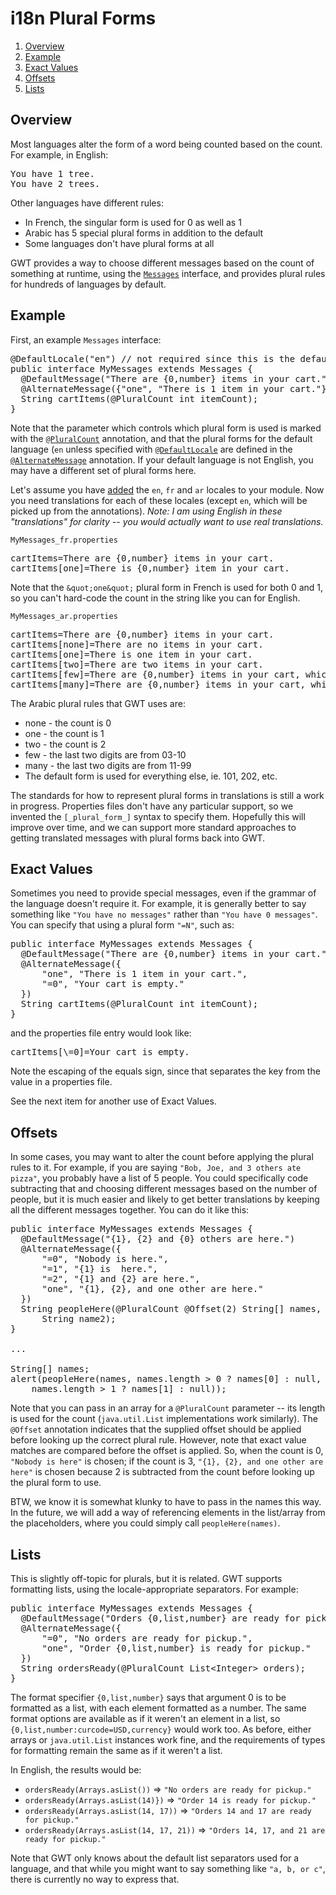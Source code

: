 i18n Plural Forms
===

1.  [Overview](#PluralOverview)
2.  [Example](#PluralExample)
3.  [Exact Values](#ExactValues)
4.  [Offsets](#Offsets)
5.  [Lists](#Lists)

## Overview<a id="PluralOverview"></a>

Most languages alter the form of a word being counted based on the count.
For example, in English:

<pre class="prettyprint">
You have 1 tree.
You have 2 trees.
</pre>

Other languages have different rules:

*   In French, the singular form is used for 0 as well as 1
*   Arabic has 5 special plural forms in addition to the default
*   Some languages don't have plural forms at all

GWT provides a way to choose different messages based on the count of
something at runtime, using the [`Messages`](DevGuideI18nMessages.html) interface, and
 provides plural rules for hundreds of languages by default.

## Example<a id="PluralExample"></a>

First, an example `Messages` interface:

<pre class="prettyprint">
@DefaultLocale("en") // not required since this is the default
public interface MyMessages extends Messages {
  @DefaultMessage("There are {0,number} items in your cart.")
  @AlternateMessage({"one", "There is 1 item in your cart."})
  String cartItems(@PluralCount int itemCount);
}
</pre>

Note that the parameter which controls which plural form is used is marked
with the [`@PluralCount`](/javadoc/latest/com/google/gwt/i18n/client/Messages.PluralCount.html)
annotation, and that the plural forms for the default language (`en`
unless specified with [`@DefaultLocale`](/javadoc/latest/com/google/gwt/i18n/client/LocalizableResource.DefaultLocale.html)
are defined in the [`@AlternateMessage`](/javadoc/latest/com/google/gwt/i18n/client/Messages.AlternateMessage.html)
annotation.  If your default language is not English, you may have a different
set of plural forms here.

Let's assume you have [added](DevGuideI18nLocale.html#LocaleModule) the `en`,
`fr` and `ar` locales to your module.  Now you need translations
for each of these locales (except `en`, which will be picked up from the
annotations).  _Note: I am using English in these "translations" for
 clarity -- you would actually want to use real translations._

`MyMessages_fr.properties`

<pre class="prettyprint">
cartItems=There are {0,number} items in your cart.
cartItems[one]=There is {0,number} item in your cart.
</pre>

Note that the `&quot;one&quot;` plural form in French is used for
both 0 and 1, so you can't hard-code the count in the string like you can
for English.

`MyMessages_ar.properties`

<pre class="prettyprint">
cartItems=There are {0,number} items in your cart.
cartItems[none]=There are no items in your cart.
cartItems[one]=There is one item in your cart.
cartItems[two]=There are two items in your cart.
cartItems[few]=There are {0,number} items in your cart, which are few.
cartItems[many]=There are {0,number} items in your cart, which are many.
</pre>

The Arabic plural rules that GWT uses are:

*   none - the count is 0
*   one - the count is 1
*   two - the count is 2
*   few - the last two digits are from 03-10
*   many - the last two digits are from 11-99
*   The default form is used for everything else, ie. 101, 202, etc.

The standards for how to represent plural forms in translations is still
a work in progress.  Properties files don't have any particular support, so
we invented the `[_plural_form_]` syntax to specify them.
Hopefully this will improve over time, and we can support more standard
approaches to getting translated messages with plural forms back into GWT.

## Exact Values<a id="ExactValues"></a>

Sometimes you need to provide special messages, even if the grammar of the
language doesn't require it.  For example, it is generally better to say
something like `"You have no messages"` rather than `"You have 0
messages"`.  You can specify that using a plural form `"=N"`, such
as:

<pre class="prettyprint">
public interface MyMessages extends Messages {
  @DefaultMessage("There are {0,number} items in your cart.")
  @AlternateMessage({
      "one", "There is 1 item in your cart.",
      "=0", "Your cart is empty."
  })
  String cartItems(@PluralCount int itemCount);
}
</pre>

and the properties file entry would look like:

<pre class="prettyprint">
cartItems[\=0]=Your cart is empty.
</pre>

Note the escaping of the equals sign, since that separates the key from the
value in a properties file.

See the next item for another use of Exact Values.

## Offsets<a id="Offsets"><a>

In some cases, you may want to alter the count before applying the plural
rules to it.  For example, if you are saying `"Bob, Joe, and 3 others ate
pizza"`, you probably have a list of 5 people.  You could specifically
code subtracting that and choosing different messages based on the number of
people, but it is much easier and likely to get better translations by keeping
all the different messages together.  You can do it like this:

<pre class="prettyprint">
public interface MyMessages extends Messages {
  @DefaultMessage("{1}, {2} and {0} others are here.")
  @AlternateMessage({
      "=0", "Nobody is here.",
      "=1", "{1} is  here.",
      "=2", "{1} and {2} are here.",
      "one", "{1}, {2}, and one other are here."
  })
  String peopleHere(@PluralCount @Offset(2) String[] names, String name1,
      String name2);
}

...

String[] names;
alert(peopleHere(names, names.length &gt; 0 ? names[0] : null,
    names.length &gt; 1 ? names[1] : null));
</pre>

Note that you can pass in an array for a `@PluralCount` parameter --
its length is used for the count (`java.util.List` implementations work
similarly).  The `@Offset` annotation indicates that the supplied offset
should be applied before looking up the correct plural rule.  However, note
that exact value matches are compared before the offset is applied.  So, when
the count is 0, `"Nobody is here"` is chosen; if the count is 3,
`"{1}, {2}, and one other are here"` is chosen because 2 is subtracted
from the count before looking up the plural form to use.

BTW, we know it is somewhat klunky to have to pass in the names this way.
In the future, we will add a way of referencing elements in the list/array
from the placeholders, where you could simply call `peopleHere(names)`.

## Lists<a id="Lists"></a>

This is slightly off-topic for plurals, but it is related.  GWT supports
formatting lists, using the locale-appropriate separators.  For example:

<pre class="prettyprint">
public interface MyMessages extends Messages {
  @DefaultMessage("Orders {0,list,number} are ready for pickup.")
  @AlternateMessage({
      "=0", "No orders are ready for pickup.",
      "one", "Order {0,list,number} is ready for pickup."
  })
  String ordersReady(@PluralCount List&lt;Integer&gt; orders);
}
</pre>

The format specifier `{0,list,number}` says that argument 0 is to be
formatted as a list, with each element formatted as a number.  The same format
options are available as if it weren't an element in a list, so
`{0,list,number:curcode=USD,currency}` would work too.  As before,
either arrays or `java.util.List` instances work fine, and the
requirements of types for formatting remain the same as if it weren't a list.

In English, the results would be:

*   `ordersReady(Arrays.asList())` =&gt; `"No orders are ready for pickup."`
*   `ordersReady(Arrays.asList(14)})` =&gt; `"Order 14 is ready for pickup."`
*   `ordersReady(Arrays.asList(14, 17))` =&gt; `"Orders 14 and 17 are ready for pickup."`
*   `ordersReady(Arrays.asList(14, 17, 21))` =&gt; `"Orders 14, 17, and 21 are ready for pickup."`

Note that GWT only knows about the default list separators used for a
language, and that while you might want to say something like `"a, b, or
c"`, there is currently no way to express that.
